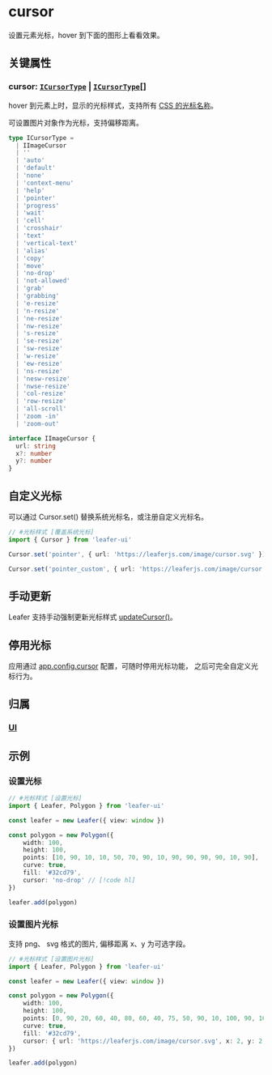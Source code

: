 <script setup>
import Case from '/component/Case.vue'
</script>

# cursor

设置元素光标，hover 到下面的图形上看看效果。

<case name="Cursor" editor=false></case>

## 关键属性

### cursor: [`ICursorType`](/api/modules.md#icursortype) | [`ICursorType`](/api/modules.md#icursortype)[]

hover 到元素上时，显示的光标样式，支持所有 [CSS 的光标名称](https://developer.mozilla.org/zh-CN/docs/Web/CSS/cursor)。

可设置图片对象作为光标，支持偏移距离。

```ts
type ICursorType =
  | IImageCursor
  | ''
  | 'auto'
  | 'default'
  | 'none'
  | 'context-menu'
  | 'help'
  | 'pointer'
  | 'progress'
  | 'wait'
  | 'cell'
  | 'crosshair'
  | 'text'
  | 'vertical-text'
  | 'alias'
  | 'copy'
  | 'move'
  | 'no-drop'
  | 'not-allowed'
  | 'grab'
  | 'grabbing'
  | 'e-resize'
  | 'n-resize'
  | 'ne-resize'
  | 'nw-resize'
  | 's-resize'
  | 'se-resize'
  | 'sw-resize'
  | 'w-resize'
  | 'ew-resize'
  | 'ns-resize'
  | 'nesw-resize'
  | 'nwse-resize'
  | 'col-resize'
  | 'row-resize'
  | 'all-scroll'
  | 'zoom -in'
  | 'zoom-out'

interface IImageCursor {
  url: string
  x?: number
  y?: number
}
```

## 自定义光标

可以通过 Cursor.set() 替换系统光标名，或注册自定义光标名。

```ts
// #光标样式 [覆盖系统光标]
import { Cursor } from 'leafer-ui'

Cursor.set('pointer', { url: 'https://leaferjs.com/image/cursor.svg' }) // 替换pointer光标

Cursor.set('pointer_custom', { url: 'https://leaferjs.com/image/cursor.svg' }) // 注册自定义光标名
```

## 手动更新

Leafer 支持手动强制更新光标样式 [updateCursor()](/reference/display/Leafer.md#updatecursor-cursor-icursortype)。

## 停用光标

应用通过 [app.config.cursor](/reference/config/app/base.md#cursor-boolean) 配置，可随时停用光标功能， 之后可完全自定义光标行为。

## 归属

### [UI](/reference/display/UI.md)

## 示例

<case name="Cursor" index=4 editor=false></case>

### 设置光标

```ts
// #光标样式 [设置光标]
import { Leafer, Polygon } from 'leafer-ui'

const leafer = new Leafer({ view: window })

const polygon = new Polygon({
    width: 100,
    height: 100,
    points: [10, 90, 10, 10, 50, 70, 90, 10, 90, 90, 90, 90, 10, 90],
    curve: true,
    fill: '#32cd79',
    cursor: 'no-drop' // [!code hl]
})

leafer.add(polygon)
```

<case name="Cursor" index=5 editor=false></case>

### 设置图片光标

支持 png、 svg 格式的图片, 偏移距离 x、y 为可选字段。

```ts
// #光标样式 [设置图片光标]
import { Leafer, Polygon } from 'leafer-ui'

const leafer = new Leafer({ view: window })

const polygon = new Polygon({
    width: 100,
    height: 100,
    points: [0, 90, 20, 60, 40, 80, 60, 40, 75, 50, 90, 10, 100, 90, 100, 90, 0, 90],
    curve: true,
    fill: '#32cd79',
    cursor: { url: 'https://leaferjs.com/image/cursor.svg', x: 2, y: 2 } // [!code hl]
})

leafer.add(polygon)
```
